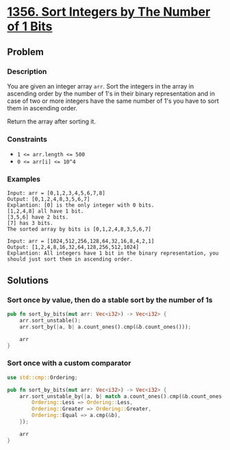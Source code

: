 # [1356. Sort Integers by The Number of 1 Bits](https://leetcode.com/problems/sort-integers-by-the-number-of-1-bits/)

## Problem

### Description

You are given an integer array `arr`. Sort the integers in the array in
ascending order by the number of 1's in their binary representation and in case
of two or more integers have the same number of 1's you have to sort them in
ascending order.

Return the array after sorting it.

### Constraints

* `1 <= arr.length <= 500`
* `0 <= arr[i] <= 10^4`

### Examples

```text
Input: arr = [0,1,2,3,4,5,6,7,8]
Output: [0,1,2,4,8,3,5,6,7]
Explantion: [0] is the only integer with 0 bits.
[1,2,4,8] all have 1 bit.
[3,5,6] have 2 bits.
[7] has 3 bits.
The sorted array by bits is [0,1,2,4,8,3,5,6,7]
```

```text
Input: arr = [1024,512,256,128,64,32,16,8,4,2,1]
Output: [1,2,4,8,16,32,64,128,256,512,1024]
Explantion: All integers have 1 bit in the binary representation, you should just sort them in ascending order.
```

## Solutions

### Sort once by value, then do a stable sort by the number of 1s

```rust
pub fn sort_by_bits(mut arr: Vec<i32>) -> Vec<i32> {
    arr.sort_unstable();
    arr.sort_by(|a, b| a.count_ones().cmp(&b.count_ones()));

    arr
}
```

### Sort once with a custom comparator

```rust
use std::cmp::Ordering;

pub fn sort_by_bits(mut arr: Vec<i32>) -> Vec<i32> {
    arr.sort_unstable_by(|a, b| match a.count_ones().cmp(&b.count_ones()) {
        Ordering::Less => Ordering::Less,
        Ordering::Greater => Ordering::Greater,
        Ordering::Equal => a.cmp(&b),
    });

    arr
}
```